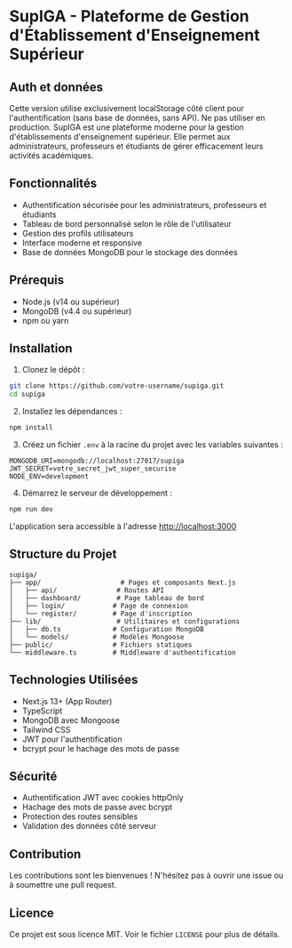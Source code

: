 # SupIGA - Plateforme de Gestion d'Établissement d'Enseignement Supérieur
## Auth et données

Cette version utilise exclusivement localStorage côté client pour l'authentification (sans base de données, sans API). Ne pas utiliser en production.
SupIGA est une plateforme moderne pour la gestion d'établissements d'enseignement supérieur. Elle permet aux administrateurs, professeurs et étudiants de gérer efficacement leurs activités académiques.

## Fonctionnalités

- Authentification sécurisée pour les administrateurs, professeurs et étudiants
- Tableau de bord personnalisé selon le rôle de l'utilisateur
- Gestion des profils utilisateurs
- Interface moderne et responsive
- Base de données MongoDB pour le stockage des données

## Prérequis

- Node.js (v14 ou supérieur)
- MongoDB (v4.4 ou supérieur)
- npm ou yarn

## Installation

1. Clonez le dépôt :
```bash
git clone https://github.com/votre-username/supiga.git
cd supiga
```

2. Installez les dépendances :
```bash
npm install
```

3. Créez un fichier `.env` à la racine du projet avec les variables suivantes :
```
MONGODB_URI=mongodb://localhost:27017/supiga
JWT_SECRET=votre_secret_jwt_super_securise
NODE_ENV=development
```

4. Démarrez le serveur de développement :
```bash
npm run dev
```

L'application sera accessible à l'adresse [http://localhost:3000](http://localhost:3000)

## Structure du Projet

```
supiga/
├── app/                    # Pages et composants Next.js
│   ├── api/               # Routes API
│   ├── dashboard/         # Page tableau de bord
│   ├── login/            # Page de connexion
│   └── register/         # Page d'inscription
├── lib/                   # Utilitaires et configurations
│   ├── db.ts             # Configuration MongoDB
│   └── models/           # Modèles Mongoose
├── public/               # Fichiers statiques
└── middleware.ts         # Middleware d'authentification
```

## Technologies Utilisées

- Next.js 13+ (App Router)
- TypeScript
- MongoDB avec Mongoose
- Tailwind CSS
- JWT pour l'authentification
- bcrypt pour le hachage des mots de passe

## Sécurité

- Authentification JWT avec cookies httpOnly
- Hachage des mots de passe avec bcrypt
- Protection des routes sensibles
- Validation des données côté serveur

## Contribution

Les contributions sont les bienvenues ! N'hésitez pas à ouvrir une issue ou à soumettre une pull request.

## Licence

Ce projet est sous licence MIT. Voir le fichier `LICENSE` pour plus de détails. 
